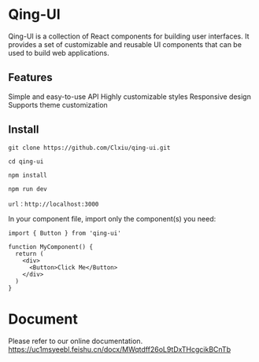 # Qing-UI
Qing-UI is a collection of React components for building user interfaces. It provides a set of customizable and reusable UI components that can be used to build web applications.

## Features
Simple and easy-to-use API
Highly customizable styles
Responsive design
Supports theme customization

## Install
```
git clone https://github.com/Clxiu/qing-ui.git

cd qing-ui

npm install

npm run dev

url：http://localhost:3000
```
In your component file, import only the component(s) you need:
```
import { Button } from 'qing-ui'

function MyComponent() {
  return (
    <div>
      <Button>Click Me</Button>
    </div>
  )
}
```
# Document
Please refer to our online documentation.
https://uc1msyeebl.feishu.cn/docx/MWqtdff26oL9tDxTHcgcikBCnTb
